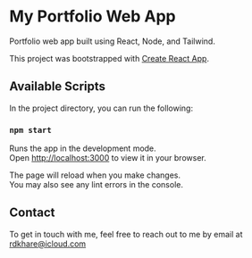 # My Portfolio Web App

Portfolio web app built using React, Node, and Tailwind.

This project was bootstrapped with [Create React App](https://github.com/facebook/create-react-app).

## Available Scripts

In the project directory, you can run the following:

### `npm start`

Runs the app in the development mode.\
Open [http://localhost:3000](http://localhost:3000) to view it in your browser.

The page will reload when you make changes.\
You may also see any lint errors in the console.

## Contact

To get in touch with me, feel free to reach out to me by email at rdkhare@icloud.com

